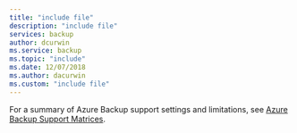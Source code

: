 ```yaml
---
title: "include file"
description: "include file"
services: backup
author: dcurwin
ms.service: backup
ms.topic: "include"
ms.date: 12/07/2018
ms.author: dacurwin
ms.custom: "include file"
---
```



For a summary of Azure Backup support settings and limitations, see [Azure Backup Support Matrices](../articles/backup/backup-support-matrix.md).